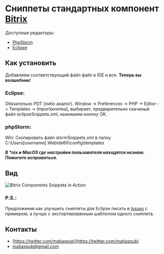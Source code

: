 # Сниппеты стандартных компонент [Bitrix](http://dev.1c-bitrix.ru/)

Доступные редакторы:
- [PhpStorm](http://www.jetbrains.com/phpstorm/)
- [Eclipse](http://www.eclipse.org/)

## Как установить
Добавляем соответствующий файл файл в IDE и все. **Теперь вы волшебник**!

### Eclipse:
Обязательно PDT (либо аналог).
Window -> Preferences -> PHP -> Editor -> Templates -> Import(кнопка), выбирает, предварительно скачаный файл eclipseSnippets.xml, нажимаем кнопку OK.


### phpStorm:
Win: Скопировать файл stormSnippets.xml в папку C:\Users\[username]\.WebIde60\config\templates

___В *nix и MacOS где настройки пользователя находятся незнаю. Помогите исправиться.___


## Вид
<img src="http://clip2net.com/clip/m31506/1369378577-clip-24kb.png" alt="Bitrix Components Snippets in Action"/>


### P.S.:
Предложения как улучшить сниппеты для Eclipse писать в [Issues](https://github.com/matiaspub/bxCompSnpt/issues) с примером, а лучше с экспортированным шаблоном одного сниппета.

## Контакты
+ [https://twitter.com/matiaspub](https://twitter.com/matiaspub)
+ matiaspub@gmail.com

